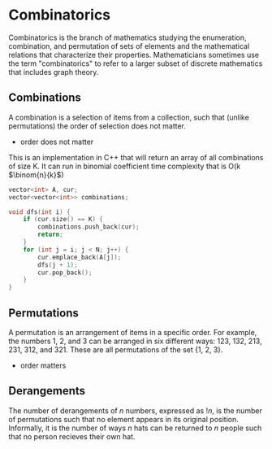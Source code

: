 # Combinatorics

Combinatorics is the branch of mathematics studying the enumeration, combination, and permutation of sets of elements and the mathematical relations that characterize their properties. Mathematicians sometimes use the term "combinatorics" to refer to a larger subset of discrete mathematics that includes graph theory.

## Combinations

A combination is a selection of items from a collection, such that (unlike permutations) the order of selection does not matter.

- order does not matter

This is an implementation in C++ that will return an array of all combinations of size K.  It can run in binomial coefficient time complexity that is O(k $\binom{n}{k}$)

```cpp
vector<int> A, cur;
vector<vector<int>> combinations;

void dfs(int i) {
    if (cur.size() == K) {
        combinations.push_back(cur);
        return;
    }
    for (int j = i; j < N; j++) {
        cur.emplace_back(A[j]);
        dfs(j + 1);
        cur.pop_back();
    }
}
```

## Permutations

A permutation is an arrangement of items in a specific order. For example, the numbers 1, 2, and 3 can be arranged in six different ways: 123, 132, 213, 231, 312, and 321. These are all permutations of the set {1, 2, 3}. 

- order matters

## Derangements

The number of derangements of $n$ numbers, expressed as $!n$, is the number of permutations such that no element appears in its original position. Informally, it is the number of ways $n$ hats can be returned to $n$ people such that no person recieves their own hat.

